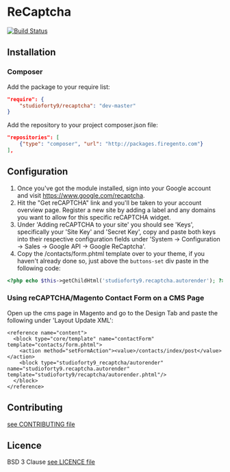 # ReCaptcha

[![Build Status](https://travis-ci.org/StudioForty9/Recaptcha.svg?branch=master)](https://travis-ci.org/StudioForty9/Recaptcha)

## Installation

### Composer

Add the package to your require list:

```json
"require": {
    "studioforty9/recaptcha": "dev-master"
}
```

Add the repository to your project composer.json file:

```json
"repositories": [
    {"type": "composer", "url": "http://packages.firegento.com"}
],
```

## Configuration

1. Once you've got the module installed, sign into your Google account and visit https://www.google.com/recaptcha.
2. Hit the "Get reCAPTCHA" link and you'll be taken to your account overview page. Register a new site by adding a label and any domains you want to allow for this specific reCAPTCHA widget.
3. Under 'Adding reCAPTCHA to your site' you should see 'Keys', specifically your 'Site Key' and 'Secret Key', copy and paste both keys into their respective configuration fields under 'System -> Configuration -> Sales -> Google API -> Google ReCaptcha'.
4. Copy the /contacts/form.phtml template over to your theme, if you haven't already done so, just above the `buttons-set` div paste in the following code:

```php
<?php echo $this->getChildHtml('studioforty9.recaptcha.autorender'); ?>
```

### Using reCAPTCHA/Magento Contact Form on a CMS Page

Open up the cms page in Magento and go to the Design Tab and paste the following under 'Layout Update XML':

    <reference name="content">
      <block type="core/template" name="contactForm" template="contacts/form.phtml">
        <action method="setFormAction"><value>/contacts/index/post</value></action>
        <block type="studioforty9_recaptcha/autorender" name="studioforty9.recaptcha.autorender" template="studioforty9/recaptcha/autorender.phtml"/>
      </block>
    </reference>


## Contributing

[see CONTRIBUTING file](https://github.com/studioforty9/recaptcha/blob/master/CONTRIBUTING.md)

## Licence

BSD 3 Clause [see LICENCE file](https://github.com/studioforty9/recaptcha/blob/master/LICENCE)
